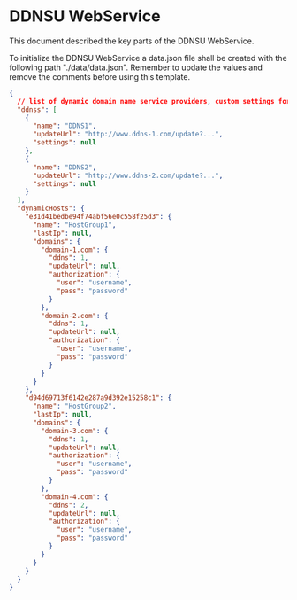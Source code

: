 # DDNSU WebService
This document described the key parts of the DDNSU WebService.

To initialize the DDNSU WebService a data.json file shall be created with the following path "./data/data.json". Remember to update the values and remove the comments before using this template.

```json
{
  // list of dynamic domain name service providers, custom settings for GET call and also their update url template including the following placeholders: <user>, <pass>, <domain>, <ip>.
  "ddnss": [
    {
      "name": "DDNS1",
      "updateUrl": "http://www.ddns-1.com/update?...",
      "settings": null
    },
    {
      "name": "DDNS2",
      "updateUrl": "http://www.ddns-2.com/update?...",
      "settings": null
    }
  ],
  "dynamicHosts": {
    "e31d41bedbe94f74abf56e0c558f25d3": {
      "name": "HostGroup1",
      "lastIp": null,
      "domains": {
        "domain-1.com": {
          "ddns": 1,
          "updateUrl": null,
          "authorization": {
            "user": "username",
            "pass": "password"
          }
        },
        "domain-2.com": {
          "ddns": 1,
          "updateUrl": null,
          "authorization": {
            "user": "username",
            "pass": "password"
          }
        }
      }
    },
    "d94d69713f6142e287a9d392e15258c1": {
      "name": "HostGroup2",
      "lastIp": null,
      "domains": {
        "domain-3.com": {
          "ddns": 1,
          "updateUrl": null,
          "authorization": {
            "user": "username",
            "pass": "password"
          }
        },
        "domain-4.com": {
          "ddns": 2,
          "updateUrl": null,
          "authorization": {
            "user": "username",
            "pass": "password"
          }
        }
      }
    }
  }
}
